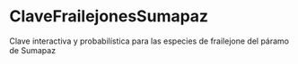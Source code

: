 # ClaveFrailejonesSumapaz
Clave interactiva y probabilística para las especies de frailejone del páramo de Sumapaz
